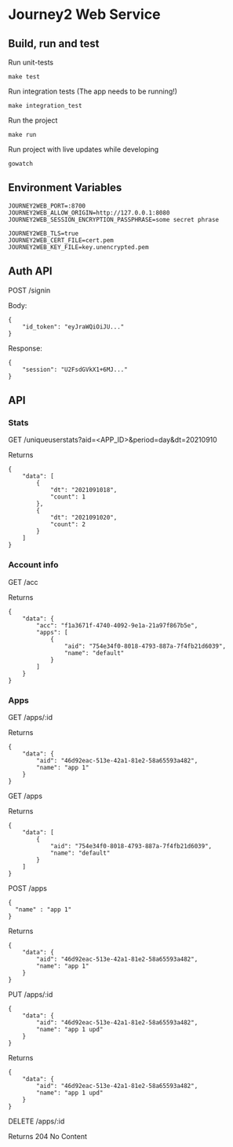 # Journey2 Web Service

## Build, run and test

Run unit-tests

```
make test
```

Run integration tests (The app needs to be running!)

```
make integration_test
```

Run the project

```
make run
```

Run project with live updates while developing

```
gowatch
```

## Environment Variables

```
JOURNEY2WEB_PORT=:8700
JOURNEY2WEB_ALLOW_ORIGIN=http://127.0.0.1:8080
JOURNEY2WEB_SESSION_ENCRYPTION_PASSPHRASE=some secret phrase

JOURNEY2WEB_TLS=true
JOURNEY2WEB_CERT_FILE=cert.pem
JOURNEY2WEB_KEY_FILE=key.unencrypted.pem
```

## Auth API

POST /signin

Body:

```
{
    "id_token": "eyJraWQiOiJU..."
}
```

Response:

```
{
    "session": "U2FsdGVkX1+6MJ..."
}
```

## API

### Stats

GET /uniqueuserstats?aid=<APP_ID>&period=day&dt=20210910

Returns

```
{
    "data": [
        {
            "dt": "2021091018",
            "count": 1
        },
        {
            "dt": "2021091020",
            "count": 2
        }
    ]
}
```

### Account info

GET /acc

Returns

```
{
    "data": {
        "acc": "f1a3671f-4740-4092-9e1a-21a97f867b5e",
        "apps": [
            {
                "aid": "754e34f0-8018-4793-887a-7f4fb21d6039",
                "name": "default"
            }
        ]
    }
}
```

### Apps

GET /apps/:id

Returns

```
{
    "data": {
        "aid": "46d92eac-513e-42a1-81e2-58a65593a482",
        "name": "app 1"
    }
}
```

GET /apps

Returns

```
{
    "data": [
        {
            "aid": "754e34f0-8018-4793-887a-7f4fb21d6039",
            "name": "default"
        }
    ]
}
```

POST /apps

```
{
  "name" : "app 1"
}
```

Returns

```
{
    "data": {
        "aid": "46d92eac-513e-42a1-81e2-58a65593a482",
        "name": "app 1"
    }
}
```

PUT /apps/:id

```
{
    "data": {
        "aid": "46d92eac-513e-42a1-81e2-58a65593a482",
        "name": "app 1 upd"
    }
}
```

Returns

```
{
    "data": {
        "aid": "46d92eac-513e-42a1-81e2-58a65593a482",
        "name": "app 1 upd"
    }
}
```

DELETE /apps/:id

Returns 204 No Content
